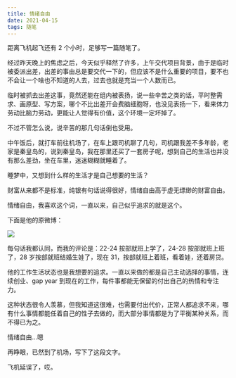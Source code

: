 ```yaml
---
title: 情绪自由
date: 2021-04-15
tags: 随笔
---
```


距离飞机起飞还有 2 个小时，足够写一篇随笔了。
<!-- more -->
经过昨天晚上的焦虑之后，今天似乎释然了许多，上午交代项目背景，由于是临时被委派出差，出差的事由总是要交代一下的，但应该不是什么重要的项目，要不也不会让一个啥也不知道的人去，过去也就是充当一个人数而已。

临时被抓去出差这事，竟然还能在组内被表扬，说一些辛苦之类的话，平时整需求、画原型、写方案，哪个不比出差开会费脑细胞呀，也没见表扬一下，看来体力劳动比脑力劳动，更能让人觉得有价值，这个环境一定坏掉了。

不过不管怎么说，说辛苦的那几句话倒也受用。

中午饭后，就打车前往机场了，在车上跟司机聊了几句，司机跟我差不多年龄，老家是秦皇岛的，说到秦皇岛，我在那里还买了一套房子呢，想到自己的生活也并没有那么差劲，坐在车里，迷迷糊糊就睡着了。

睡梦中，又想到什么样的生活才是自己想要的生活？

财富从来都不是标准，纯银有句话说得很好，情绪自由高于虚无缥缈的财富自由。

情绪自由，我喜欢这个词，一直以来，自己似乎追求的就是这个。

下面是他的原微博：

![](/image/about_life/640.png)

每句话我都认同，而我的评论是：22-24 按部就班上学了，24-28 按部就班上班了，28 岁按部就班结婚生娃了，现在 31，按部就班上着班，看着娃，还着房贷。

他的工作生活状态也是我想要的追求。一直以来做的都是自己主动选择的事情，连续创业、gap year 到现在的工作，每件事都能无保留的付出自己的热情和专注力。

这种状态很令人羡慕，但我知道这很难，也需要付出代价，正常人都追求不来，哪有什么事情都能任着自己的性子去做的，而大部分事情都是为了平衡某种关系，而不得已为之。

情绪自由…嗯

再睁眼，已然到了机场，写下了这段文字。

飞机延误了，哎。